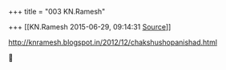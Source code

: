 +++
title = "003 KN.Ramesh"

+++
[[KN.Ramesh	2015-06-29, 09:14:31 [Source](https://groups.google.com/g/samskrita/c/onagTPipmcg)]]



<http://knramesh.blogspot.in/2012/12/chakshushopanishad.html>



